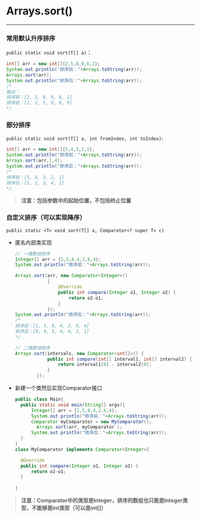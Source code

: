 # Arrays.sort()

------

### 常用默认升序排序

`public static void sort(T[] a)`：

```java
int[] arr = new int[]{2,5,8,9,6,1};
System.out.println("排序前："+Arrays.toString(arr));
Arrays.sort(arr);
System.out.println("排序后："+Arrays.toString(arr));
/* 
输出：
排序前：[2, 5, 8, 9, 6, 1]
排序前：[1, 2, 5, 6, 8, 9]
*/
```



### 部分排序

`public static void sort(T[] a, int fromIndex, int toIndex)`:

```java
int[] arr = new int[]{5,4,3,2,1};
System.out.println("排序前："+Arrays.toString(arr));
Arrays.sort(arr,1,4);
System.out.println("排序后："+Arrays.toString(arr));
/*
排序前：[5, 4, 3, 2, 1]
排序后：[5, 2, 3, 4, 1]
*/
```

> **注意：包括参数中的起始位置，不包括终止位置**



### 自定义排序（可以实现降序）

`public static <T> void sort(T[] a, Comparator<? super T> c)`

- 匿名内部类实现

  ```java
  // 一维数组排序
  Integer[] arr = {1,5,8,4,2,6,4};
  System.out.println("排序前："+Arrays.toString(arr));
  
  Arrays.sort(arr, new Comparator<Integer>()
              {
                  @Override
                  public int compare(Integer o1, Integer o2) {
                      return o2-o1;
                  }
              });
  System.out.println("排序后："+Arrays.toString(arr));
  /*
  排序前：[1, 5, 8, 4, 2, 6, 4]
  排序后：[8, 6, 5, 4, 4, 2, 1]
  */
  ```

  ```java
  // 二维数组排序
  Arrays.sort(intervals, new Comparator<int[]>() {
              public int compare(int[] interval1, int[] interval2) {
                  return interval1[0] - interval2[0];
              }
          });
  ```

  

- 新建一个类然后实现Comparator接口

  ```java
  public class Main{
  	public static void main(String[] args){
  		Integer[] arr = {1,5,8,4,2,6,4};
  		System.out.println("排序前："+Arrays.toString(arr));
  		Comparator myComparator = new MyComparator();
          Arrays.sort(arr, myComparator );
  		System.out.println("排序后："+Arrays.toString(arr));
  	}
  }
  class MyComparator implements Comparator<Integer>{
  
  	@Override
  	public int compare(Integer o1, Integer o2) {
  		return o2-o1;
  	}
  	
  }
  ```

> **注意：Comparator中的类型是Integer，排序的数组也只能是Integer类型，不能够是int类型（可以是int[]）**

